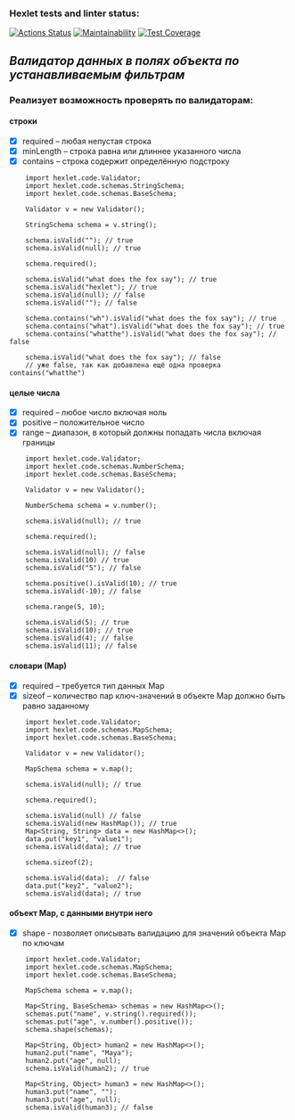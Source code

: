### Hexlet tests and linter status:
[![Actions Status](https://github.com/VovaTyan/java-project-78/workflows/hexlet-check/badge.svg)](https://github.com/VovaTyan/java-project-78/actions)
[![Maintainability](https://api.codeclimate.com/v1/badges/75d0898d7a977e745c96/maintainability)](https://codeclimate.com/github/VovaTyan/java-project-78/maintainability)
[![Test Coverage](https://api.codeclimate.com/v1/badges/75d0898d7a977e745c96/test_coverage)](https://codeclimate.com/github/VovaTyan/java-project-78/test_coverage)
## *Валидатор данных в полях объекта по устанавливаемым фильтрам* ##
### Реализует возможность проверять по валидаторам: ###
#### строки ####

- [X] required – любая непустая строка
- [X] minLength – строка равна или длиннее указанного числа
- [X] contains – строка содержит определённую подстроку

```
    import hexlet.code.Validator;
    import hexlet.code.schemas.StringSchema;
    import hexlet.code.schemas.BaseSchema;

    Validator v = new Validator();

    StringSchema schema = v.string();

    schema.isValid(""); // true
    schema.isValid(null); // true

    schema.required();

    schema.isValid("what does the fox say"); // true
    schema.isValid("hexlet"); // true
    schema.isValid(null); // false
    schema.isValid(""); // false

    schema.contains("wh").isValid("what does the fox say"); // true
    schema.contains("what").isValid("what does the fox say"); // true
    schema.contains("whatthe").isValid("what does the fox say"); // false

    schema.isValid("what does the fox say"); // false
    // уже false, так как добавлена ещё одна проверка contains("whatthe")
```

#### целые числа ####

- [X] required – любое число включая ноль
- [X] positive – положительное число
- [X] range – диапазон, в который должны попадать числа включая границы

```
    import hexlet.code.Validator;
    import hexlet.code.schemas.NumberSchema;
    import hexlet.code.schemas.BaseSchema;

    Validator v = new Validator();

    NumberSchema schema = v.number();

    schema.isValid(null); // true

    schema.required();

    schema.isValid(null); // false
    schema.isValid(10) // true
    schema.isValid("5"); // false

    schema.positive().isValid(10); // true
    schema.isValid(-10); // false

    schema.range(5, 10);

    schema.isValid(5); // true
    schema.isValid(10); // true
    schema.isValid(4); // false
    schema.isValid(11); // false
```

#### словари (Мар) ####

- [X] required – требуется тип данных Map
- [X] sizeof – количество пар ключ-значений в объекте Map должно быть равно заданному

```
    import hexlet.code.Validator;
    import hexlet.code.schemas.MapSchema;
    import hexlet.code.schemas.BaseSchema;

    Validator v = new Validator();

    MapSchema schema = v.map();

    schema.isValid(null); // true

    schema.required();

    schema.isValid(null) // false
    schema.isValid(new HashMap()); // true
    Map<String, String> data = new HashMap<>();
    data.put("key1", "value1");
    schema.isValid(data); // true

    schema.sizeof(2);

    schema.isValid(data);  // false
    data.put("key2", "value2");
    schema.isValid(data); // true
```

#### объект Map, c данными внутри него ####

- [X] shape - позволяет описывать валидацию для значений объекта Map по ключам

```
    import hexlet.code.Validator;
    import hexlet.code.schemas.MapSchema;
    import hexlet.code.schemas.BaseSchema;

    MapSchema schema = v.map();

    Map<String, BaseSchema> schemas = new HashMap<>();
    schemas.put("name", v.string().required());
    schemas.put("age", v.number().positive());
    schema.shape(schemas);

    Map<String, Object> human2 = new HashMap<>();
    human2.put("name", "Maya");
    human2.put("age", null);
    schema.isValid(human2); // true

    Map<String, Object> human3 = new HashMap<>();
    human3.put("name", "");
    human3.put("age", null);
    schema.isValid(human3); // false
```

